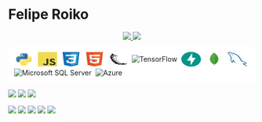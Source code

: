 # Felipe Roiko

<div align="center">
  <a href="https://github.com/Felipe-Rk">
<img height="180em" src="https://github-readme-stats.vercel.app/api?username=Felipe-Rk&show_icons=true&theme=dracula&include_all_commits=true"/>
<img height="180em" src="https://github-readme-stats.vercel.app/api/top-langs/?username=Felipe-Rk&layout=compact&langs_count=7&theme=dracula"/>
  </a>
</div>

<div style="display: inline_block; background-color: white; padding: 10px; border-radius: 10px; margin-top: 10px;">
  <img align="center" alt="Python" height="30" width="40" src="https://raw.githubusercontent.com/devicons/devicon/master/icons/python/python-original.svg" style="background-color: white; border: 2px solid white;">
  <img align="center" alt="JavaScript" height="30" width="40" src="https://raw.githubusercontent.com/devicons/devicon/master/icons/javascript/javascript-original.svg" style="background-color: white; border: 2px solid white;">
  <img align="center" alt="CSS" height="30" width="40" src="https://raw.githubusercontent.com/devicons/devicon/master/icons/css3/css3-original.svg" style="background-color: white; border: 2px solid white;">
  <img align="center" alt="HTML5" height="30" width="40" src="https://raw.githubusercontent.com/devicons/devicon/master/icons/html5/html5-original.svg" style="background-color: white; border: 2px solid white;">
  <img align="center" alt="Flask" height="30" width="40" src="https://raw.githubusercontent.com/devicons/devicon/master/icons/flask/flask-original.svg" style="background-color: white; border: 2px solid white;">
  <img align="center" alt="TensorFlow" height="30" width="40" src="https://www.vectorlogo.zone/logos/tensorflow/tensorflow-icon.svg" style="background-color: white; border: 2px solid white;">
  <img align="center" alt="FastAPI" height="30" width="40" src="https://raw.githubusercontent.com/devicons/devicon/master/icons/fastapi/fastapi-original.svg" style="background-color: white; border: 2px solid white;">
  <img align="center" alt="MongoDB" height="30" width="40" src="https://raw.githubusercontent.com/devicons/devicon/master/icons/mongodb/mongodb-original.svg" style="background-color: white; border: 2px solid white;">
  <img align="center" alt="MySQL" height="30" width="40" src="https://raw.githubusercontent.com/devicons/devicon/master/icons/mysql/mysql-original.svg" style="background-color: white; border: 2px solid white;">
  <img align="center" alt="Microsoft SQL Server" height="30" width="40" src="https://www.svgrepo.com/show/303229/microsoft-sql-server-logo.svg" style="background-color: white; border: 2px solid white;">
  <img align="center" alt="Azure" height="30" width="40" src="https://www.vectorlogo.zone/logos/microsoft_azure/microsoft_azure-icon.svg" style="background-color: white; border: 2px solid white;">
</div>



<a href="https://www.linkedin.com/in/felipe-roiko" target="_blank"><img src="https://img.shields.io/badge/-LinkedIn-%230077B5?style=for-the-badge&logo=linkedin&logoColor=white" target="_blank"></a>
<a href="https://www.instagram.com/feliperoiko/" target="_blank"><img src="https://img.shields.io/badge/-Instagram-%23E4405F?style=for-the-badge&logo=instagram&logoColor=white" target="_blank"></a>
<a href="mailto:roiko2010@gmail.com"><img src="https://img.shields.io/badge/-Gmail-D14836?style=for-the-badge&logo=gmail&logoColor=white" target="_blank"></a>



<a href="https://github.com/Felipe-Rk"><img src="https://img.shields.io/badge/GitHub_Actions-2088FF?style=for-the-badge&logo=github-actions&logoColor=white"></a>
<a href="https://www.mongodb.com/"><img src="https://img.shields.io/badge/MongoDB-47A248?style=for-the-badge&logo=mongodb&logoColor=white"></a>
<a href="https://www.mysql.com/"><img src="https://img.shields.io/badge/MySQL-4479A1?style=for-the-badge&logo=mysql&logoColor=white"></a>
<a href="https://azure.microsoft.com/en-us/"><img src="https://img.shields.io/badge/Azure-0078D4?style=for-the-badge&logo=microsoft-azure&logoColor=white"></a>
<a href="https://www.microsoft.com/en-us/sql-server"><img src="https://img.shields.io/badge/Microsoft_SQL_Server-CC2927?style=for-the-badge&logo=microsoft-sql-server&logoColor=white"></a>
